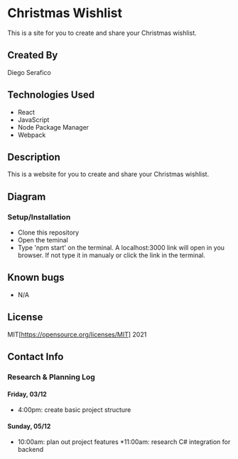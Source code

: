 # Christmas Wishlist

This is a site for you to create and share your Christmas wishlist.

## Created By

Diego Serafico

## Technologies Used

* React
* JavaScript
* Node Package Manager
* Webpack

## Description

This is a website for you to create and share your Christmas wishlist. 

## Diagram



### Setup/Installation

* Clone this repository
* Open the teminal
* Type 'npm start' on the terminal. A localhost:3000 link will open in you browser. If not type it in manualy or click the link in the terminal.

## Known bugs

* N/A

## License 

MIT[https://opensource.org/licenses/MIT] 2021

## Contact Info

### Research & Planning Log
#### Friday, 03/12
* 4:00pm: create basic project structure

#### Sunday, 05/12
* 10:00am: plan out project features
*11:00am: research C# integration for backend